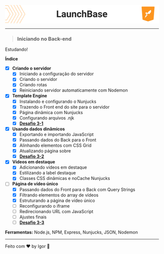 <div style="">
  <a href="#">
    <img alt="LaunchBase" src=".github/logo.png"/>
  </a>
</div>

---

> ### **Iniciando no Back-end**

<div style="">
  <p>
    Estudando!
  </p>
</div>

**Índice**

  - [X] **Criando o servidor**
    - [X] Iniciando a configuração do servidor
    - [X] Criando o servidor
    - [X] Criando rotas
    - [X] Reiniciando servidor automaticamente com Nodemon

  - [X] **Template Engine**
    - [X] Instalando e configurando o Nunjucks
    - [X] Trazendo o Front end do site para o servidor
    - [X] Página dinâmica com Nunjucks
    - [X] Configurando arquivos .njk
    - [X] [**Desafio 3-1**](https://github.com/rocketseat-education/bootcamp-launchbase-desafios-03/blob/master/desafios/03-1-primeiro-servidor.md)

  - [X] **Usando dados dinâmicos**
    - [X] Exportando e importando JavaScript
    - [X] Passando dados do Back para o Front
    - [X] Alinhando elementos com CSS Grid
    - [X] Atualizando página sobre
    - [X] [**Desafio 3-2**](https://github.com/rocketseat-education/bootcamp-launchbase-desafios-03/blob/master/desafios/03-2-nunjucks-e-dados-dinamicos.md)

  - [X] **Vídeos em destaque**
    - [X] Adicionando vídeos em destaque
    - [X] Estilizando a label destaque
    - [X] Classes CSS dinâmicas e noCache Nunjucks

  - [ ] **Página de vídeo único**
    - [X] Passando dados do Front para o Back com Query Strings
    - [X] Filtrando elementos do array de vídeos
    - [X] Estruturando a página de vídeo único
    - [ ] Reconfigurando o iframe
    - [ ] Redirecionando URL com JavaScript
    - [ ] Ajustes finais
    - [ ] [**Desafio 3-3**](https://github.com/rocketseat-education/bootcamp-launchbase-desafios-03/blob/master/desafios/03-3-pagina-descricao-curso.md)

<div style="">
  <p>
    <strong>Ferramentas:</strong> Node.js, NPM, Express, Nunjucks, JSON, Nodemon
  </p>
</div>

---

Feito com ❤ by Igor 🖖